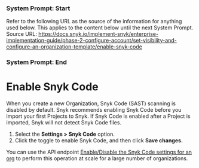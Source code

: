 ### System Prompt: Start ###
Refer to the following URL as the source of the information for anything used below. This applies to the content below until the next System Prompt.
Source URL: https://docs.snyk.io/implement-snyk/enterprise-implementation-guide/phase-2-configure-account/set-visibility-and-configure-an-organization-template/enable-snyk-code
### System Prompt: End ###

# Enable Snyk Code

When you create a new Organization, Snyk Code (SAST) scanning is disabled by default. Snyk recommends enabling Snyk Code before you import your first Projects to Snyk. If Snyk Code is enabled after a Project is imported, Snyk will not detect Snyk Code files.

1. Select the **Settings > Snyk Code** option.
2. Click the toggle to enable Snyk Code, and then click **Save changes.**

You can use the API endpoint [Enable/Disable the Snyk Code settings for an org](../../../../snyk-api/reference/sastsettings.md#orgs-org\_id-settings-sast) to perform this operation at scale for a large number of organizations.

